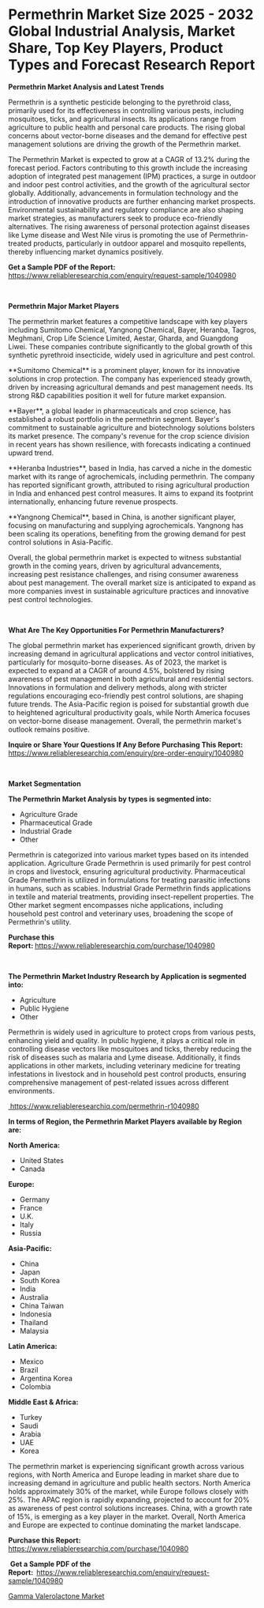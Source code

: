 <p><h1>Permethrin Market Size 2025 - 2032 Global Industrial Analysis, Market Share, Top Key Players, Product Types and Forecast Research Report</h1></p><p><strong>Permethrin Market Analysis and Latest Trends</strong></p>
<p><p>Permethrin is a synthetic pesticide belonging to the pyrethroid class, primarily used for its effectiveness in controlling various pests, including mosquitoes, ticks, and agricultural insects. Its applications range from agriculture to public health and personal care products. The rising global concerns about vector-borne diseases and the demand for effective pest management solutions are driving the growth of the Permethrin market.</p><p>The Permethrin Market is expected to grow at a CAGR of 13.2% during the forecast period. Factors contributing to this growth include the increasing adoption of integrated pest management (IPM) practices, a surge in outdoor and indoor pest control activities, and the growth of the agricultural sector globally. Additionally, advancements in formulation technology and the introduction of innovative products are further enhancing market prospects. Environmental sustainability and regulatory compliance are also shaping market strategies, as manufacturers seek to produce eco-friendly alternatives. The rising awareness of personal protection against diseases like Lyme disease and West Nile virus is promoting the use of Permethrin-treated products, particularly in outdoor apparel and mosquito repellents, thereby influencing market dynamics positively.</p></p>
<p><strong>Get a Sample PDF of the Report:&nbsp;</strong> <a href="https://www.reliableresearchiq.com/enquiry/request-sample/1040980?utm_campaign=2883&utm_medium=2&utm_source=Github&utm_content=ia&utm_term=31032025&utm_id=permethrin">https://www.reliableresearchiq.com/enquiry/request-sample/1040980</a></p>
<p>&nbsp;</p>
<p><strong>Permethrin Major Market Players</strong></p>
<p><p>The permethrin market features a competitive landscape with key players including Sumitomo Chemical, Yangnong Chemical, Bayer, Heranba, Tagros, Meghmani, Crop Life Science Limited, Aestar, Gharda, and Guangdong Liwei. These companies contribute significantly to the global growth of this synthetic pyrethroid insecticide, widely used in agriculture and pest control.</p><p>**Sumitomo Chemical** is a prominent player, known for its innovative solutions in crop protection. The company has experienced steady growth, driven by increasing agricultural demands and pest management needs. Its strong R&D capabilities position it well for future market expansion.</p><p>**Bayer**, a global leader in pharmaceuticals and crop science, has established a robust portfolio in the permethrin segment. Bayer's commitment to sustainable agriculture and biotechnology solutions bolsters its market presence. The company's revenue for the crop science division in recent years has shown resilience, with forecasts indicating a continued upward trend.</p><p>**Heranba Industries**, based in India, has carved a niche in the domestic market with its range of agrochemicals, including permethrin. The company has reported significant growth, attributed to rising agricultural production in India and enhanced pest control measures. It aims to expand its footprint internationally, enhancing future revenue prospects.</p><p>**Yangnong Chemical**, based in China, is another significant player, focusing on manufacturing and supplying agrochemicals. Yangnong has been scaling its operations, benefiting from the growing demand for pest control solutions in Asia-Pacific.</p><p>Overall, the global permethrin market is expected to witness substantial growth in the coming years, driven by agricultural advancements, increasing pest resistance challenges, and rising consumer awareness about pest management. The overall market size is anticipated to expand as more companies invest in sustainable agriculture practices and innovative pest control technologies.</p></p>
<p>&nbsp;</p>
<p><strong>What Are The Key Opportunities For Permethrin Manufacturers?</strong></p>
<p><p>The global permethrin market has experienced significant growth, driven by increasing demand in agricultural applications and vector control initiatives, particularly for mosquito-borne diseases. As of 2023, the market is expected to expand at a CAGR of around 4.5%, bolstered by rising awareness of pest management in both agricultural and residential sectors. Innovations in formulation and delivery methods, along with stricter regulations encouraging eco-friendly pest control solutions, are shaping future trends. The Asia-Pacific region is poised for substantial growth due to heightened agricultural productivity goals, while North America focuses on vector-borne disease management. Overall, the permethrin market's outlook remains positive.</p></p>
<p><strong>Inquire or Share Your Questions If Any Before Purchasing This Report:</strong> <a href="https://www.reliableresearchiq.com/enquiry/pre-order-enquiry/1040980?utm_campaign=2883&utm_medium=2&utm_source=Github&utm_content=ia&utm_term=31032025&utm_id=permethrin">https://www.reliableresearchiq.com/enquiry/pre-order-enquiry/1040980</a></p>
<p>&nbsp;</p>
<p><strong>Market Segmentation</strong></p>
<p><strong>The Permethrin Market Analysis by types is segmented into:</strong></p>
<p><ul><li>Agriculture Grade</li><li>Pharmaceutical Grade</li><li>Industrial Grade</li><li>Other</li></ul></p>
<p><p>Permethrin is categorized into various market types based on its intended application. Agriculture Grade Permethrin is used primarily for pest control in crops and livestock, ensuring agricultural productivity. Pharmaceutical Grade Permethrin is utilized in formulations for treating parasitic infections in humans, such as scabies. Industrial Grade Permethrin finds applications in textile and material treatments, providing insect-repellent properties. The Other market segment encompasses niche applications, including household pest control and veterinary uses, broadening the scope of Permethrin's utility.</p></p>
<p><strong>Purchase this Report:&nbsp;</strong><a href="https://www.reliableresearchiq.com/purchase/1040980?utm_campaign=2883&utm_medium=2&utm_source=Github&utm_content=ia&utm_term=31032025&utm_id=permethrin">https://www.reliableresearchiq.com/purchase/1040980</a></p>
<p>&nbsp;</p>
<p><strong>The Permethrin Market Industry Research by Application is segmented into:</strong></p>
<p><ul><li>Agriculture</li><li>Public Hygiene</li><li>Other</li></ul></p>
<p><p>Permethrin is widely used in agriculture to protect crops from various pests, enhancing yield and quality. In public hygiene, it plays a critical role in controlling disease vectors like mosquitoes and ticks, thereby reducing the risk of diseases such as malaria and Lyme disease. Additionally, it finds applications in other markets, including veterinary medicine for treating infestations in livestock and in household pest control products, ensuring comprehensive management of pest-related issues across different environments.</p></p>
<p><a href="https://www.reliableresearchiq.com/permethrin-r1040980?utm_campaign=2883&utm_medium=2&utm_source=Github&utm_content=ia&utm_term=31032025&utm_id=permethrin">&nbsp;https://www.reliableresearchiq.com/permethrin-r1040980</a></p>
<p><strong>In terms of Region, the Permethrin Market Players available by Region are:</strong></p>
<p>
    <p> <strong> North America: </strong>
        <ul>
            <li>United States</li>
            <li>Canada</li>
        </ul>
        </p> 
    <p> <strong> Europe: </strong>
        <ul>
            <li>Germany</li>
            <li>France</li>
            <li>U.K.</li>
            <li>Italy</li>
            <li>Russia</li>
        </ul>
        </p> 
    <p> <strong> Asia-Pacific: </strong>
        <ul>
            <li>China</li>
            <li>Japan</li>
            <li>South Korea</li>
            <li>India</li>
            <li>Australia</li>
            <li>China Taiwan</li>
            <li>Indonesia</li>
            <li>Thailand</li>
            <li>Malaysia</li>
        </ul>
        </p> 
    <p> <strong> Latin America: </strong>
        <ul>
            <li>Mexico</li>
            <li>Brazil</li>
            <li>Argentina Korea</li>
            <li>Colombia</li>
        </ul>
        </p> 
    <p> <strong> Middle East & Africa: </strong>
        <ul>
            <li>Turkey</li>
            <li>Saudi</li>
            <li>Arabia</li>
            <li>UAE</li>
            <li>Korea</li>
        </ul>
    </p>
    </p>
<p><p>The permethrin market is experiencing significant growth across various regions, with North America and Europe leading in market share due to increasing demand in agriculture and public health sectors. North America holds approximately 30% of the market, while Europe follows closely with 25%. The APAC region is rapidly expanding, projected to account for 20% as awareness of pest control solutions increases. China, with a growth rate of 15%, is emerging as a key player in the market. Overall, North America and Europe are expected to continue dominating the market landscape.</p></p>
<p><strong>Purchase this Report: </strong><a href="https://www.reliableresearchiq.com/purchase/1040980?utm_campaign=2883&utm_medium=2&utm_source=Github&utm_content=ia&utm_term=31032025&utm_id=permethrin">https://www.reliableresearchiq.com/purchase/1040980</a></p>
<p>&nbsp;<strong>Get a Sample PDF of the Report:&nbsp;&nbsp;</strong><a href="https://www.reliableresearchiq.com/enquiry/request-sample/1040980?utm_campaign=2883&utm_medium=2&utm_source=Github&utm_content=ia&utm_term=31032025&utm_id=permethrin">https://www.reliableresearchiq.com/enquiry/request-sample/1040980</a></p>
<p><strong></strong></p>
<p><p><a href="https://github.com/verikaahova/Market-Research-Report-List-1/blob/main/gamma-valerolactone-market.md?utm_campaign=2883&utm_medium=2&utm_source=Github&utm_content=ia&utm_term=31032025&utm_id=permethrin">Gamma Valerolactone Market</a></p></p>